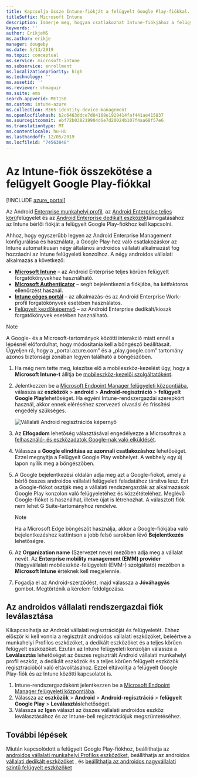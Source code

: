 ```yaml
---
title: Kapcsolja össze Intune-fiókját a felügyelt Google Play-fiókkal.
titleSuffix: Microsoft Intune
description: Ismerje meg, hogyan csatlakozhat Intune-fiókjához a felügyelt Google Play-fiókkal.
keywords: ''
author: ErikjeMS
ms.author: erikje
manager: dougeby
ms.date: 5/13/2019
ms.topic: conceptual
ms.service: microsoft-intune
ms.subservice: enrollment
ms.localizationpriority: high
ms.technology: ''
ms.assetid: ''
ms.reviewer: chmaguir
ms.suite: ems
search.appverid: MET150
ms.custom: intune-azure
ms.collection: M365-identity-device-management
ms.openlocfilehash: b2c6463ddce7d04168e1929414faf441ae415837
ms.sourcegitcommit: ebf72b038219904d6e7d20024b107f4aa68f57e6
ms.translationtype: MT
ms.contentlocale: hu-HU
ms.lasthandoff: 12/05/2019
ms.locfileid: "74563848"
---
```

# <a name="connect-your-intune-account-to-your-managed-google-play-account"></a>Az Intune-fiók összekötése a felügyelt Google Play-fiókkal

[!INCLUDE [azure_portal](../includes/azure_portal.md)]

Az Android [Enterprise munkahelyi profil](android-work-profile-enroll.md), az [Android Enterprise teljes körű](android-fully-managed-enroll.md)felügyelet és az [Android Enterprise dedikált eszközök](android-kiosk-enroll.md)támogatásához az Intune bérlői fiókját a felügyelt Google Play-fiókhoz kell kapcsolni.  

Ahhoz, hogy egyszerűbb legyen az Android Enterprise Management konfigurálása és használata, a Google Play-hez való csatlakozáskor az Intune automatikusan négy általános androidos vállalati alkalmazást fog hozzáadni az Intune felügyeleti konzolhoz. A négy androidos vállalati alkalmazás a következő:

- **[Microsoft Intune](https://play.google.com/store/apps/details?id=com.microsoft.intune)** – az Android Enterprise teljes körűen felügyelt forgatókönyvekhez használható.
- **[Microsoft Authenticator](https://play.google.com/store/apps/details?id=com.azure.authenticator)** – segít bejelentkezni a fiókjába, ha kétfaktoros ellenőrzést használ.
- **[Intune céges portál](https://play.google.com/store/apps/details?id=com.microsoft.windowsintune.companyportal)** – az alkalmazás-és az Android Enterprise Work-profil forgatókönyvek esetében használatos.
- [Felügyelt kezdőképernyő](https://play.google.com/store/apps/details?id=com.microsoft.launcher.enterprise) – az Android Enterprise dedikált/kioszk forgatókönyvek esetében használható.

> [!NOTE]
> A Google- és a Microsoft-tartományok közötti interakció miatt ennél a lépésnél előfordulhat, hogy módosítania kell a böngésző beállításait.  Ügyeljen rá, hogy a „portal.azure.com” és a „play.google.com” tartomány azonos biztonsági zónában legyen található a böngészőben.

1. Ha még nem tette meg, készítse elő a mobileszköz-kezelést úgy, hogy a **Microsoft Intune-t** állítja be [mobileszköz-kezelői szolgáltatóként](../fundamentals/mdm-authority-set.md).
2. Jelentkezzen be a [Microsoft Endpoint Manager felügyeleti központjába](https://go.microsoft.com/fwlink/?linkid=2109431), válassza az **eszközök** > **android** > **Android-regisztráció** > **felügyelt Google Play**lehetőséget.  Ha egyéni Intune-rendszergazdai szerepkört használ, akkor ennek eléréséhez szervezeti olvasási és frissítési engedély szükséges.
   
   ![Vállalati Android regisztrációs képernyő](./media/connect-intune-android-enterprise/android-work-bind.png)

3. Az **Elfogadom** lehetőség választásával engedélyezze a Microsoftnak a [felhasználó- és eszközadatok Google-nak való elküldését](../protect/data-intune-sends-to-google.md). 
   
4. Válassza a **Google elindítása az azonnali csatlakozáshoz** lehetőséget. Ezzel megnyitja a Felügyelt Google Play webhelyet. A webhely egy új lapon nyílik meg a böngészőben.
  
5. A Google bejelentkezési oldalán adja meg azt a Google-fiókot, amely a bérlő összes androidos vállalati felügyeleti feladatához társítva lesz. Ezt a Google-fiókot osztják meg a vállalati rendszergazdák az alkalmazások Google Play konzolon való felügyeletéhez és közzétételéhez. Meglévő Google-fiókot is használhat, illetve újat is létrehozhat. A választott fiók nem lehet G Suite-tartományhoz rendelve.
    
    > [!Note]
    > Ha a Microsoft Edge böngészőt használja, akkor a Google-fiókjába való bejelentkezéshez kattintson a jobb felső sarokban lévő **Bejelentkezés** lehetőségre.

6. Az **Organization name** (Szervezet neve) mezőben adja meg a vállalat nevét. Az **Enterprise mobility management (EMM) provider** (Nagyvállalati mobileszköz-felügyeleti (EMM-) szolgáltató) mezőben a **Microsoft Intune** értéknek kell megjelennie.

7. Fogadja el az Android-szerződést, majd válassza a **Jóváhagyás** gombot. Megtörténik a kérelem feldolgozása.

## <a name="disconnect-your-android-enterprise-administrative-account"></a>Az androidos vállalati rendszergazdai fiók leválasztása

Kikapcsolhatja az Android vállalati regisztrációját és felügyeletét. Ehhez először ki kell vonnia a regisztrált androidos vállalati eszközöket, beleértve a munkahelyi Profilos eszközöket, a dedikált eszközöket és a teljes körűen felügyelt eszközöket. Ezután az Intune felügyeleti konzolján válassza a **Leválasztás** lehetőséget az összes regisztrált Android vállalati munkahelyi profil eszköz, a dedikált eszközök és a teljes körűen felügyelt eszközök regisztrációból való eltávolításához. Ezzel eltávolítja a felügyelt Google Play-fiók és az Intune közötti kapcsolatot is.

1. Intune-rendszergazdaként jelentkezzen be a [Microsoft Endpoint Manager felügyeleti központjába](https://go.microsoft.com/fwlink/?linkid=2109431).
2. Válassza az **eszközök** > **Android** > **Android-regisztráció** > **felügyelt Google Play** > **Leválasztás**lehetőséget.
3. Válassza az **Igen** választ az összes vállalati androidos eszköz leválasztásához és az Intune-beli regisztrációjuk megszüntetéséhez.

## <a name="next-steps"></a>További lépések

Miután kapcsolódott a felügyelt Google Play-fiókhoz, beállíthatja az [androidos vállalati munkahelyi Profilos eszközöket](android-work-profile-enroll.md), beállíthatja az androidos [vállalati dedikált eszközöket](android-kiosk-enroll.md) , és [beállíthatja az androidos nagyvállalati szintű felügyelt eszközöket](android-kiosk-enroll.md)
